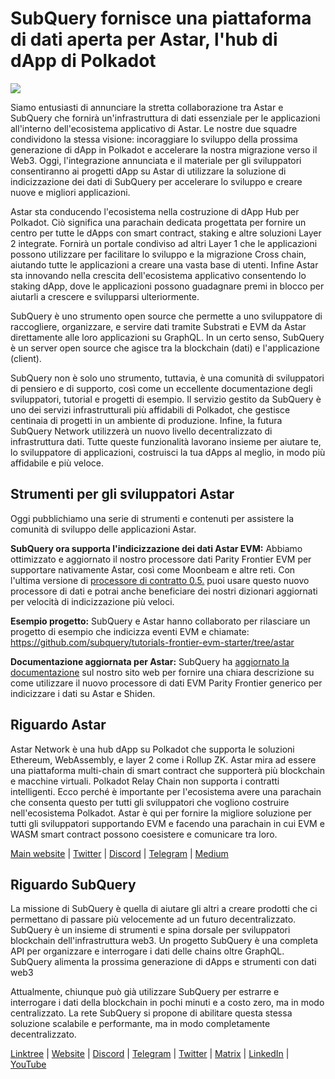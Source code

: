 # SubQuery fornisce una piattaforma di dati aperta per Astar, l'hub di dApp di Polkadot

![](https://miro.medium.com/max/1400/1*VtFbnTYV48Y5mpZtwZsdXA.png)

Siamo entusiasti di annunciare la stretta collaborazione tra Astar e SubQuery che fornirà un'infrastruttura di dati essenziale per le applicazioni all'interno dell'ecosistema applicativo di Astar. Le nostre due squadre condividono la stessa visione: incoraggiare lo sviluppo della prossima generazione di dApp in Polkadot e accelerare la nostra migrazione verso il Web3. Oggi, l'integrazione annunciata e il materiale per gli sviluppatori consentiranno ai progetti dApp su Astar di utilizzare la soluzione di indicizzazione dei dati di SubQuery per accelerare lo sviluppo e creare nuove e migliori applicazioni.

Astar sta conducendo l'ecosistema nella costruzione di dApp Hub per Polkadot. Ciò significa una parachain dedicata progettata per fornire un centro per tutte le dApps con smart contract, staking e altre soluzioni Layer 2 integrate. Fornirà un portale condiviso ad altri Layer 1 che le applicazioni possono utilizzare per facilitare lo sviluppo e la migrazione Cross chain, aiutando tutte le applicazioni a creare una vasta base di utenti. Infine Astar sta innovando nella crescita dell'ecosistema applicativo consentendo lo staking dApp, dove le applicazioni possono guadagnare premi in blocco per aiutarli a crescere e svilupparsi ulteriormente.

SubQuery è uno strumento open source che permette a uno sviluppatore di raccogliere, organizzare, e servire dati tramite Substrati e EVM da Astar direttamente alle loro applicazioni su GraphQL. In un certo senso, SubQuery è un server open source che agisce tra la blockchain (dati) e l'applicazione (client).

SubQuery non è solo uno strumento, tuttavia, è una comunità di sviluppatori di pensiero e di supporto, così come un eccellente documentazione degli sviluppatori, tutorial e progetti di esempio. Il servizio gestito da SubQuery è uno dei servizi infrastrutturali più affidabili di Polkadot, che gestisce centinaia di progetti in un ambiente di produzione. Infine, la futura SubQuery Network utilizzerà un nuovo livello decentralizzato di infrastruttura dati. Tutte queste funzionalità lavorano insieme per aiutare te, lo sviluppatore di applicazioni, costruisci la tua dApps al meglio, in modo più affidabile e più veloce.

## **Strumenti per gli sviluppatori Astar**

Oggi pubblichiamo una serie di strumenti e contenuti per assistere la comunità di sviluppo delle applicazioni Astar.

**SubQuery ora supporta l'indicizzazione dei dati Astar EVM:** Abbiamo ottimizzato e aggiornato il nostro processore dati Parity Frontier EVM per supportare nativamente Astar, così come Moonbeam e altre reti. Con l'ultima versione di [processore di contratto 0.5.](https://github.com/subquery/subql/releases/tag/contract-processors%2F0.5.3) puoi usare questo nuovo processore di dati e potrai anche beneficiare dei nostri dizionari aggiornati per velocità di indicizzazione più veloci.

**Esempio progetto:** SubQuery e Astar hanno collaborato per rilasciare un progetto di esempio che indicizza eventi EVM e chiamate: https://github.com/subquery/tutorials-frontier-evm-starter/tree/astar

**Documentazione aggiornata per Astar:** SubQuery ha [aggiornato la documentazione](https://university.subquery.network/build/substrate-evm.html) sul nostro sito web per fornire una chiara descrizione su come utilizzare il nuovo processore di dati EVM Parity Frontier generico per indicizzare i dati su Astar e Shiden.

## Riguardo Astar

Astar Network è una hub dApp su Polkadot che supporta le soluzioni Ethereum, WebAssembly, e layer 2 come i Rollup ZK. Astar mira ad essere una piattaforma multi-chain di smart contract che supporterà più blockchain e macchine virtuali. Polkadot Relay Chain non supporta i contratti intelligenti. Ecco perché è importante per l'ecosistema avere una parachain che consenta questo per tutti gli sviluppatori che vogliono costruire nell'ecosistema Polkadot. Astar è qui per fornire la migliore soluzione per tutti gli sviluppatori supportando EVM e facendo una parachain in cui EVM e WASM smart contract possono coesistere e comunicare tra loro.

[Main website](https://astar.network/) | [Twitter](https://twitter.com/AstarNetwork) | [Discord](https://discord.gg/Z3nC9U4) | [Telegram](https://t.me/PlasmOfficial) | [Medium](https://github.com/AstarNetwork)

## Riguardo SubQuery

La missione di SubQuery è quella di aiutare gli altri a creare prodotti che ci permettano di passare più velocemente ad un futuro decentralizzato. SubQuery è un insieme di strumenti e spina dorsale per sviluppatori blockchain dell'infrastruttura web3. Un progetto SubQuery è una completa API per organizzare e interrogare i dati delle chains oltre GraphQL. SubQuery alimenta la prossima generazione di dApps e strumenti con dati web3

Attualmente, chiunque può già utilizzare SubQuery per estrarre e interrogare i dati della blockchain in pochi minuti e a costo zero, ma in modo centralizzato. La rete SubQuery si propone di abilitare questa stessa soluzione scalabile e performante, ma in modo completamente decentralizzato.

[Linktree](https://linktr.ee/subquerynetwork) | [Website](https://subquery.network/) | [Discord](https://discord.com/invite/78zg8aBSMG) | [Telegram](https://t.me/subquerynetwork) | [Twitter](https://twitter.com/subquerynetwork) | [Matrix](https://matrix.to/#/#subquery:matrix.org) | [LinkedIn](https://www.linkedin.com/company/subquery) | [YouTube](https://www.youtube.com/channel/UCi1a6NUUjegcLHDFLr7CqLw)
